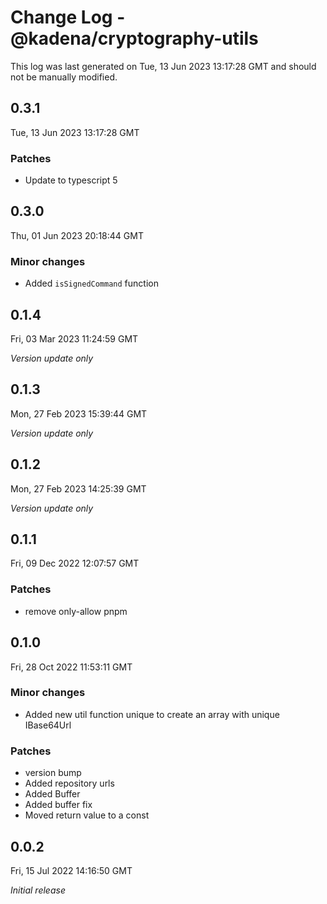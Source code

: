 # Change Log - @kadena/cryptography-utils

This log was last generated on Tue, 13 Jun 2023 13:17:28 GMT and should not be manually modified.

## 0.3.1
Tue, 13 Jun 2023 13:17:28 GMT

### Patches

- Update to typescript 5

## 0.3.0
Thu, 01 Jun 2023 20:18:44 GMT

### Minor changes

- Added `isSignedCommand` function

## 0.1.4
Fri, 03 Mar 2023 11:24:59 GMT

_Version update only_

## 0.1.3
Mon, 27 Feb 2023 15:39:44 GMT

_Version update only_

## 0.1.2
Mon, 27 Feb 2023 14:25:39 GMT

_Version update only_

## 0.1.1
Fri, 09 Dec 2022 12:07:57 GMT

### Patches

- remove only-allow pnpm

## 0.1.0
Fri, 28 Oct 2022 11:53:11 GMT

### Minor changes

- Added new util function unique to create an array with unique IBase64Url

### Patches

- version bump
- Added repository urls
- Added Buffer
- Added buffer fix
- Moved return value to a const

## 0.0.2
Fri, 15 Jul 2022 14:16:50 GMT

_Initial release_

